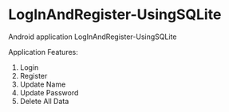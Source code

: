 # LogInAndRegister-UsingSQLite
Android application LogInAndRegister-UsingSQLite

Application Features:
1. Login
2. Register
3. Update Name
4. Update Password
5. Delete All Data
